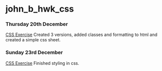 # john_b_hwk_css

### Thursday 20th December

[CSS Exercise]( https://ailsiseburns.github.io/john_b_hwk_css/typographic_exercise.html)
Created 3 versions, added classes and formatting to html and created a simple css sheet.

### Sunday 23rd December
[CSS Exercise](https://ailsiseburns.github.io/john_b_hwk_css/typographic_exercise_2.html)
Finished styling in css.